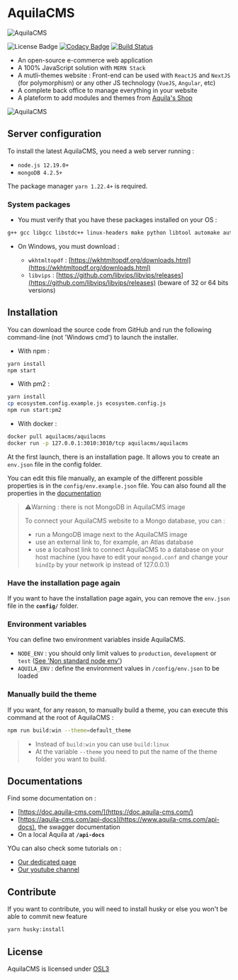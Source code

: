 # AquilaCMS

![AquilaCMS](https://www.aquila-cms.com/images/medias/1024x200-90/5eb883a6e88bcc4391038570/AquilaCMS.png)

![License Badge](https://img.shields.io/badge/license-OSL3.0-success.svg)
[![Codacy Badge](https://api.codacy.com/project/badge/Grade/3ac2a8b4b7ac4b6880b49d544fdabfcd)](https://app.codacy.com/manual/AquilaCMS/AquilaCMS?utm_source=github.com&utm_medium=referral&utm_content=AquilaCMS/AquilaCMS&utm_campaign=Badge_Grade_Dashboard)
[![Build Status](https://travis-ci.com/AquilaCMS/AquilaCMS.svg?branch=master)](https://travis-ci.com/AquilaCMS/AquilaCMS)

- An open-source e-commerce web application
- A 100% JavaScript solution with `MERN Stack`
- A mutli-themes website : Front-end can be used with `ReactJS` and `NextJS` (for polymorphism) or any other JS technology (`VueJS`, `Angular`, etc)
- A complete back office to manage everything in your website
- A plateform to add modules and themes from [Aquila's Shop](https://shop.aquila-cms.com/)

![AquilaCMS](https://www.aquila-cms.com/medias/aquilacms_pres.gif)

## Server configuration

To install the latest AquilaCMS, you need a web server running :

- `node.js 12.19.0+`
- `mongoDB 4.2.5+`

The package manager `yarn 1.22.4+` is required.

### System packages

- You must verify that you have these packages installed on your OS :

```bash
g++ gcc libgcc libstdc++ linux-headers make python libtool automake autoconf nasm wkhtmltopdf vips vips-dev libjpeg-turbo libjpeg-turbo-dev
```

- On Windows, you must download :

  - `wkhtmltopdf` : [https://wkhtmltopdf.org/downloads.html](https://wkhtmltopdf.org/downloads.html)
  - `libvips` : [https://github.com/libvips/libvips/releases](https://github.com/libvips/libvips/releases) (beware of 32 or 64 bits versions)

## Installation

You can download the source code from GitHub and run the following command-line (not 'Windows cmd') to launch the installer.

- With npm :

```sh
yarn install
npm start
```

- With pm2 :

```sh
yarn install
cp ecosystem.config.example.js ecosystem.config.js
npm run start:pm2
```

- With docker :

```sh
docker pull aquilacms/aquilacms
docker run -p 127.0.0.1:3010:3010/tcp aquilacms/aquilacms
```

At the first launch, there is an installation page. It allows you to create an `env.json` file in the config folder.

You can edit this file manually, an example of the different possible properties is in the `config/env.example.json` file.
You can also found all the properties in the [documentation](https://doc.aquila-cms.com/#/Get_started/Configuration)

> ⚠️Warning : there is not MongoDB in AquilaCMS image
>
> To connect your AquilaCMS website to a Mongo database, you can :
>
> - run a MongoDB image next to the AquilaCMS image
> - use an external link to, for example, an Atlas database
> - use a localhost link to connect AquilaCMS to a database on your host machine (you have to edit your `mongod.conf` and change your `bindIp` by your network ip instead of 127.0.0.1)

### Have the installation page again

If you want to have the installation page again, you can remove the `env.json` file in the **`config/`** folder.

### Environment variables

You can define two environment variables inside AquilaCMS.

- `NODE_ENV` : you should only limit values to `production`, `development` or `test` ([See 'Non standard node env'](https://github.com/vercel/next.js/blob/canary/errors/non-standard-node-env.md))
- `AQUILA_ENV` : define the environment values in `/config/env.json` to be loaded

### Manually build the theme

If you want, for any reason, to manually build a theme, you can execute this command at the root of AquilaCMS :

```sh
npm run build:win --theme=default_theme
```

> - Instead of `build:win` you can use `build:linux`
> - At the variable `--theme` you need to put the name of the theme folder you want to build.

## Documentations

Find some documentation on :

- [https://doc.aquila-cms.com/](https://doc.aquila-cms.com/)
- [https://aquila-cms.com/api-docs](https://www.aquila-cms.com/api-docs), the swagger documentation
- On a local Aquila at **`/api-docs`**

YOu can also check some tutorials on :

- [Our dedicated page](https://www.aquila-cms.com/resources-documentation)
- [Our youtube channel](https://www.youtube.com/channel/UCaPllnLkB6V6Jj89i40CrgQ)

## Contribute

If you want to contribute, you will need to install husky or else you won't be able to commit new feature

```sh
yarn husky:install
```

## License

AquilaCMS is licensed under [OSL3](https://github.com/AquilaCMS/AquilaCMS/blob/master/LICENSE.md)
